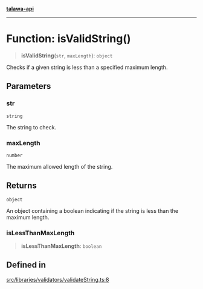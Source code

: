 [**talawa-api**](../../../../README.md)

***

# Function: isValidString()

> **isValidString**(`str`, `maxLength`): `object`

Checks if a given string is less than a specified maximum length.

## Parameters

### str

`string`

The string to check.

### maxLength

`number`

The maximum allowed length of the string.

## Returns

`object`

An object containing a boolean indicating if the string is less than the maximum length.

### isLessThanMaxLength

> **isLessThanMaxLength**: `boolean`

## Defined in

[src/libraries/validators/validateString.ts:8](https://github.com/Suyash878/talawa-api/blob/b5a9d8b4a1ea678a3d6f5b710b3721f91a3052fc/src/libraries/validators/validateString.ts#L8)
